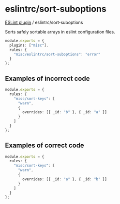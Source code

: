 # eslintrc/sort-suboptions

[ESLint plugin](https://iliubinskii.github.io/eslint-plugin-misc/) / eslintrc/sort-suboptions

Sorts safely sortable arrays in eslint configuration files.

```ts
module.exports = {
  plugins: ["misc"],
  rules: {
    "misc/eslintrc/sort-suboptions": "error"
  }
};
```

## Examples of incorrect code

```ts
module.exports = {
  rules: {
    "misc/sort-keys": [
      "warn",
      {
        overrides: [{ _id: "b" }, { _id: "a" }]
      }
    ]
  }
};
```

## Examples of correct code

```ts
module.exports = {
  rules: {
    "misc/sort-keys": [
      "warn",
      {
        overrides: [{ _id: "a" }, { _id: "b" }]
      }
    ]
  }
};
```
